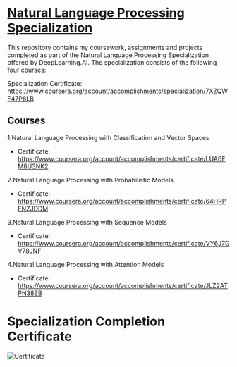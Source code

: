 # [Natural Language Processing Specialization](https://www.coursera.org/specializations/natural-language-processing)

This repository contains my coursework, assignments and projects completed as part of the Natural Language Processing Specialization offered by DeepLearning.AI. The specialization consists of the following four courses:

Specialization Certificate: https://www.coursera.org/account/accomplishments/specialization/7XZQWF47P8LB

## Courses
1.Natural Language Processing with Classification and Vector Spaces
  - Certificate: https://www.coursera.org/account/accomplishments/certificate/LUA6FM8U3NK2

2.Natural Language Processing with Probabilistic Models
  - Certificate: https://www.coursera.org/account/accomplishments/certificate/64HRPFNZJDDM

3.Natural Language Processing with Sequence Models
  - Certificate: https://www.coursera.org/account/accomplishments/certificate/VY6J7GV78JNF

4.Natural Language Processing with Attention Models
  - Certificate: https://www.coursera.org/account/accomplishments/certificate/JLZ2ATPN38ZB


# Specialization Completion Certificate

![Certificate](https://i.ibb.co/DKgrFb9/Coursera-7-XZQWF47-P8-LB-1.png)



